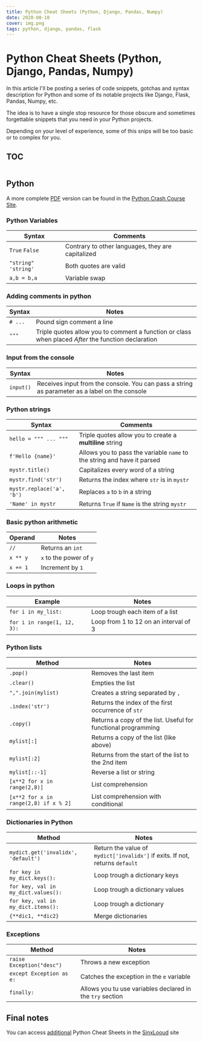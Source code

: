 ```yaml
---
title: Python Cheat Sheets (Python, Django, Pandas, Numpy)
date: 2020-08-10
cover: img.png
tags: python, django, pandas, flask
---
```


# Python Cheat Sheets (Python, Django, Pandas, Numpy)

In this article I'll be posting a series of code snippets, gotchas and syntax description for Python and some of its notable projects like Django, Flask, Pandas, Numpy, etc.

The idea is to have a single stop resource for those obscure and sometimes forgettable snippets that you need in your Python projects.

Depending on your level of experience, some of this snips will be too basic or to complex for you.

## TOC

```toc

```

## Python

A more complete [PDF](https://github.com/ehmatthes/pcc/releases/download/v1.0.0/beginners_python_cheat_sheet_pcc_all.pdf) version can be found in the [Python Crash Course Site](https://ehmatthes.github.io/pcc/).

### Python Variables

| Syntax              | Comments                                          |
| ------------------- | ------------------------------------------------- |
| `True` `False`      | Contrary to other languages, they are capitalized |
| `"string" 'string'` | Both quotes are valid                             |
| `a,b = b,a`         | Variable swap                                     |

### Adding comments in python

| Syntax  | Notes                                                                                               |
| ------- | --------------------------------------------------------------------------------------------------- |
| `# ...` | Pound sign comment a line                                                                           |
| `"""`   | Triple quotes allow you to comment a function or class when placed _After_ the function declaration |

### Input from the console

| Syntax    | Notes                                                                                         |
| --------- | --------------------------------------------------------------------------------------------- |
| `input()` | Receives input from the console. You can pass a string as parameter as a label on the console |

### Python strings

| Syntax                    | Comments                                                                |
| ------------------------- | ----------------------------------------------------------------------- |
| `hello = """ ... """`     | Triple quotes allow you to create a **multiline** string                |
| `f'Hello {name}'`         | Allows you to pass the variable `name` to the string and have it parsed |
| `mystr.title()`           | Capitalizes every word of a string                                      |
| `mystr.find('str')`       | Returns the index where `str` is in `mystr`                             |
| `mystr.replace('a', 'b')` | Replaces `a` to `b` in a string                                         |
| `'Name' in mystr`         | Returns `True` if `Name` is the string `mystr`                          |

### Basic python arithmetic

| Operand  | Notes                   |
| -------- | ----------------------- |
| `//`     | Returns an `int`        |
| `x ** y` | `x` to the power of `y` |
| `x += 1` | Increment by `1`        |

### Loops in python

| Example                     | Notes                                 |
| --------------------------- | ------------------------------------- |
| `for i in my_list:`         | Loop trough each item of a list       |
| `for i in range(1, 12, 3):` | Loop from 1 to 12 on an interval of 3 |

### Python lists

| Method                                | Notes                                                         |
| ------------------------------------- | ------------------------------------------------------------- |
| `.pop()`                              | Removes the last item                                         |
| `.clear()`                            | Empties the list                                              |
| `",".join(mylist)`                    | Creates a string separated by `,`                             |
| `.index('str')`                       | Returns the index of the first occurrence of `str`            |
| `.copy()`                             | Returns a copy of the list. Useful for functional programming |
| `mylist[:]`                           | Returns a copy of the list (like above)                       |
| `mylist[:2]`                          | Returns from the start of the list to the 2nd item            |
| `mylist[::-1]`                        | Reverse a list or string                                      |
| `[x**2 for x in range(2,8)]`          | List comprehension                                            |
| `[x**2 for x in range(2,8) if x % 2]` | List comprehension with conditional                           |

### Dictionaries in Python

| Method                              | Notes                                                                        |
| ----------------------------------- | ---------------------------------------------------------------------------- |
| `mydict.get('invalidx', 'default')` | Return the value of `mydict['invalidx']` if exits. If not, returns `default` |
| `for key in my_dict.keys():`        | Loop trough a dictionary keys                                                |
| `for key, val in my_dict.values():` | Loop trough a dictionary values                                              |
| `for key, val in my_dict.items():`  | Loop trough a dictionary                                                     |
| `{**dic1, **dic2}`                  | Merge dictionaries                                                           |

### Exceptions

| Method                    | Notes                                                     |
| ------------------------- | --------------------------------------------------------- |
| `raise Exception("desc")` | Throws a new exception                                    |
| `except Exception as e:`  | Catches the exception in the `e` variable                 |
| `finally:`                | Allows you tu use variables declared in the `try` section |

## Final notes

You can access [additional](https://sinxloud.com/python-cheat-sheet-beginner-advanced/) Python Cheat Sheets in the [SinxLooud](https://sinxloud.com/) site
